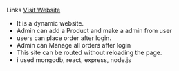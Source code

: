 Links
[Visit Website](https://wow-shop-a0789.web.app/)

- It is a dynamic website.
- Admin can add a Product and make a admin from user
- users can place order after login.
- Admin can Manage all orders after login
- This site can be routed without reloading the page.
- i used mongodb, react, express, node.js